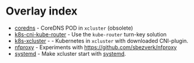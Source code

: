# Overlay index

 * [coredns](./coredns/README.md) -  CoreDNS POD in `xcluster` (obsolete) 
 * [k8s-cni-kube-router](./k8s-cni-kube-router/README.md) -  Use the `kube-router` turn-key solution 
 * [k8s-xcluster](./k8s-xcluster/README.md) -  - Kubernetes in `xcluster` with downloaded CNI-plugin. 
 * [nfproxy](./nfproxy/README.md) -  Experiments with https://github.com/sbezverk/nfproxy 
 * [systemd](./systemd/README.md) -  Make xcluster start with [systemd](https://www.freedesktop.org/wiki/Software/systemd/). 
